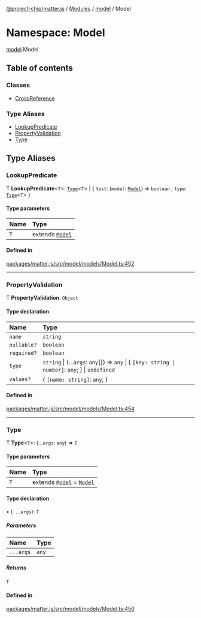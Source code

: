 [@project-chip/matter.js](../README.md) / [Modules](../modules.md) / [model](model.md) / Model

# Namespace: Model

[model](model.md).Model

## Table of contents

### Classes

- [CrossReference](../classes/model.Model.CrossReference.md)

### Type Aliases

- [LookupPredicate](model.Model.md#lookuppredicate)
- [PropertyValidation](model.Model.md#propertyvalidation)
- [Type](model.Model.md#type)

## Type Aliases

### LookupPredicate

Ƭ **LookupPredicate**\<`T`\>: [`Type`](model.Model.md#type)\<`T`\> \| \{ `test`: (`model`: [`Model`](../classes/model.Model-1.md)) => `boolean` ; `type`: [`Type`](model.Model.md#type)\<`T`\>  }

#### Type parameters

| Name | Type |
| :------ | :------ |
| `T` | extends [`Model`](../classes/model.Model-1.md) |

#### Defined in

[packages/matter.js/src/model/models/Model.ts:452](https://github.com/project-chip/matter.js/blob/0c058ae17fdba4c0b89b8b13c309011d51782299/packages/matter.js/src/model/models/Model.ts#L452)

___

### PropertyValidation

Ƭ **PropertyValidation**: `Object`

#### Type declaration

| Name | Type |
| :------ | :------ |
| `name` | `string` |
| `nullable?` | `boolean` |
| `required?` | `boolean` |
| `type` | `string` \| (...`args`: `any`[]) => `any` \| \{ `[key: string \| number]`: `any`;  } \| `undefined` |
| `values?` | \{ `[name: string]`: `any`;  } |

#### Defined in

[packages/matter.js/src/model/models/Model.ts:454](https://github.com/project-chip/matter.js/blob/0c058ae17fdba4c0b89b8b13c309011d51782299/packages/matter.js/src/model/models/Model.ts#L454)

___

### Type

Ƭ **Type**\<`T`\>: (...`args`: `any`) => `T`

#### Type parameters

| Name | Type |
| :------ | :------ |
| `T` | extends [`Model`](../classes/model.Model-1.md) = [`Model`](../classes/model.Model-1.md) |

#### Type declaration

• (`...args`): `T`

##### Parameters

| Name | Type |
| :------ | :------ |
| `...args` | `any` |

##### Returns

`T`

#### Defined in

[packages/matter.js/src/model/models/Model.ts:450](https://github.com/project-chip/matter.js/blob/0c058ae17fdba4c0b89b8b13c309011d51782299/packages/matter.js/src/model/models/Model.ts#L450)
